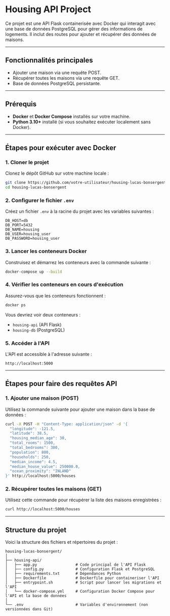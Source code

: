 
# Housing API Project

Ce projet est une API Flask containerisée avec Docker qui interagit avec une base de données PostgreSQL pour gérer des informations de logements. Il inclut des routes pour ajouter et récupérer des données de maisons.

---

## Fonctionnalités principales
- Ajouter une maison via une requête POST.
- Récupérer toutes les maisons via une requête GET.
- Base de données PostgreSQL persistante.

---

## Prérequis
- **Docker** et **Docker Compose** installés sur votre machine.
- **Python 3.10+** installé (si vous souhaitez exécuter localement sans Docker).

---

## Étapes pour exécuter avec Docker

### 1. Cloner le projet
Clonez le dépôt GitHub sur votre machine locale :
```bash
git clone https://github.com/votre-utilisateur/housing-lucas-bonsergent.git
cd housing-lucas-bonsergent
```

### 2. Configurer le fichier `.env`
Créez un fichier `.env` à la racine du projet avec les variables suivantes :
```env
DB_HOST=db
DB_PORT=5432
DB_NAME=housing
DB_USER=housing_user
DB_PASSWORD=housing_user
```

### 3. Lancer les conteneurs Docker
Construisez et démarrez les conteneurs avec la commande suivante :
```bash
docker-compose up --build
```

### 4. Vérifier les conteneurs en cours d'exécution
Assurez-vous que les conteneurs fonctionnent :
```bash
docker ps
```
Vous devriez voir deux conteneurs : 
- `housing-api` (API Flask)
- `housing-db` (PostgreSQL)

### 5. Accéder à l'API
L'API est accessible à l'adresse suivante :
```plaintext
http://localhost:5000
```

---

## Étapes pour faire des requêtes API

### 1. Ajouter une maison (POST)
Utilisez la commande suivante pour ajouter une maison dans la base de données :
```bash
curl -X POST -H "Content-Type: application/json" -d '{
  "longitude": -121.5,
  "latitude": 38.5,
  "housing_median_age": 30,
  "total_rooms": 1500,
  "total_bedrooms": 300,
  "population": 800,
  "households": 250,
  "median_income": 4.5,
  "median_house_value": 250000.0,
  "ocean_proximity": "INLAND"
}' http://localhost:5000/houses
```

### 2. Récupérer toutes les maisons (GET)
Utilisez cette commande pour récupérer la liste des maisons enregistrées :
```bash
curl http://localhost:5000/houses
```

---

## Structure du projet

Voici la structure des fichiers et répertoires du projet :

```
housing-lucas-bonsergent/
│
├── housing-api/
│   ├── app.py                 # Code principal de l'API Flask
│   ├── config.py              # Configuration Flask et PostgreSQL
│   ├── requirements.txt       # Dépendances Python
│   ├── Dockerfile             # Dockerfile pour containeriser l'API
│   ├── entrypoint.sh          # Script pour lancer les migrations et l'API
│   └── docker-compose.yml     # Configuration Docker Compose pour l'API et la base de données
│
└── .env                       # Variables d'environnement (non versionnées dans Git)
```
